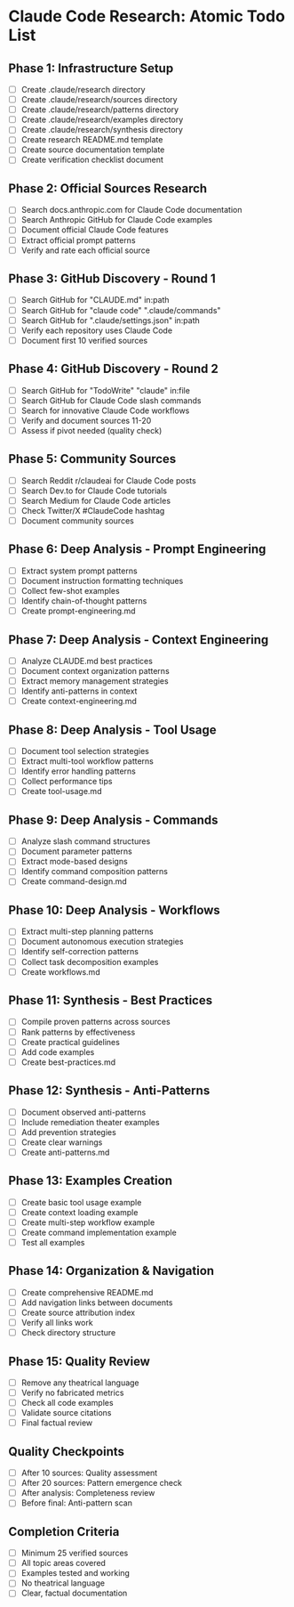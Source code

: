 # Claude Code Research: Atomic Todo List

## Phase 1: Infrastructure Setup
- [ ] Create .claude/research directory
- [ ] Create .claude/research/sources directory
- [ ] Create .claude/research/patterns directory  
- [ ] Create .claude/research/examples directory
- [ ] Create .claude/research/synthesis directory
- [ ] Create research README.md template
- [ ] Create source documentation template
- [ ] Create verification checklist document

## Phase 2: Official Sources Research
- [ ] Search docs.anthropic.com for Claude Code documentation
- [ ] Search Anthropic GitHub for Claude Code examples
- [ ] Document official Claude Code features
- [ ] Extract official prompt patterns
- [ ] Verify and rate each official source

## Phase 3: GitHub Discovery - Round 1
- [ ] Search GitHub for "CLAUDE.md" in:path
- [ ] Search GitHub for "claude code" ".claude/commands"  
- [ ] Search GitHub for ".claude/settings.json" in:path
- [ ] Verify each repository uses Claude Code
- [ ] Document first 10 verified sources

## Phase 4: GitHub Discovery - Round 2
- [ ] Search GitHub for "TodoWrite" "claude" in:file
- [ ] Search GitHub for Claude Code slash commands
- [ ] Search for innovative Claude Code workflows
- [ ] Verify and document sources 11-20
- [ ] Assess if pivot needed (quality check)

## Phase 5: Community Sources
- [ ] Search Reddit r/claudeai for Claude Code posts
- [ ] Search Dev.to for Claude Code tutorials
- [ ] Search Medium for Claude Code articles
- [ ] Check Twitter/X #ClaudeCode hashtag
- [ ] Document community sources

## Phase 6: Deep Analysis - Prompt Engineering
- [ ] Extract system prompt patterns
- [ ] Document instruction formatting techniques
- [ ] Collect few-shot examples
- [ ] Identify chain-of-thought patterns
- [ ] Create prompt-engineering.md

## Phase 7: Deep Analysis - Context Engineering  
- [ ] Analyze CLAUDE.md best practices
- [ ] Document context organization patterns
- [ ] Extract memory management strategies
- [ ] Identify anti-patterns in context
- [ ] Create context-engineering.md

## Phase 8: Deep Analysis - Tool Usage
- [ ] Document tool selection strategies
- [ ] Extract multi-tool workflow patterns
- [ ] Identify error handling patterns
- [ ] Collect performance tips
- [ ] Create tool-usage.md

## Phase 9: Deep Analysis - Commands
- [ ] Analyze slash command structures
- [ ] Document parameter patterns
- [ ] Extract mode-based designs
- [ ] Identify command composition patterns
- [ ] Create command-design.md

## Phase 10: Deep Analysis - Workflows
- [ ] Extract multi-step planning patterns
- [ ] Document autonomous execution strategies
- [ ] Identify self-correction patterns
- [ ] Collect task decomposition examples
- [ ] Create workflows.md

## Phase 11: Synthesis - Best Practices
- [ ] Compile proven patterns across sources
- [ ] Rank patterns by effectiveness
- [ ] Create practical guidelines
- [ ] Add code examples
- [ ] Create best-practices.md

## Phase 12: Synthesis - Anti-Patterns
- [ ] Document observed anti-patterns
- [ ] Include remediation theater examples
- [ ] Add prevention strategies
- [ ] Create clear warnings
- [ ] Create anti-patterns.md

## Phase 13: Examples Creation
- [ ] Create basic tool usage example
- [ ] Create context loading example
- [ ] Create multi-step workflow example
- [ ] Create command implementation example
- [ ] Test all examples

## Phase 14: Organization & Navigation
- [ ] Create comprehensive README.md
- [ ] Add navigation links between documents
- [ ] Create source attribution index
- [ ] Verify all links work
- [ ] Check directory structure

## Phase 15: Quality Review
- [ ] Remove any theatrical language
- [ ] Verify no fabricated metrics
- [ ] Check all code examples
- [ ] Validate source citations
- [ ] Final factual review

## Quality Checkpoints
- [ ] After 10 sources: Quality assessment
- [ ] After 20 sources: Pattern emergence check
- [ ] After analysis: Completeness review
- [ ] Before final: Anti-pattern scan

## Completion Criteria
- [ ] Minimum 25 verified sources
- [ ] All topic areas covered
- [ ] Examples tested and working
- [ ] No theatrical language
- [ ] Clear, factual documentation